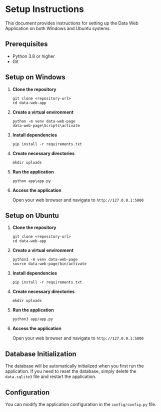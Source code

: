 # Setup Instructions

This document provides instructions for setting up the Data Web Application on both Windows and Ubuntu systems.

## Prerequisites

- Python 3.8 or higher
- Git

## Setup on Windows

1. **Clone the repository**

   ```
   git clone <repository-url>
   cd data-web-app
   ```

2. **Create a virtual environment**

   ```
   python -m venv data-web-page
   data-web-page\Scripts\activate
   ```

3. **Install dependencies**

   ```
   pip install -r requirements.txt
   ```

4. **Create necessary directories**

   ```
   mkdir uploads
   ```

5. **Run the application**

   ```
   python app\app.py
   ```

6. **Access the application**

   Open your web browser and navigate to `http://127.0.0.1:5000`

## Setup on Ubuntu

1. **Clone the repository**

   ```
   git clone <repository-url>
   cd data-web-app
   ```

2. **Create a virtual environment**

   ```
   python3 -m venv data-web-page
   source data-web-page/bin/activate
   ```

3. **Install dependencies**

   ```
   pip install -r requirements.txt
   ```

4. **Create necessary directories**

   ```
   mkdir uploads
   ```

5. **Run the application**

   ```
   python3 app/app.py
   ```

6. **Access the application**

   Open your web browser and navigate to `http://127.0.0.1:5000`

## Database Initialization

The database will be automatically initialized when you first run the application. If you need to reset the database, simply delete the `data.sqlite3` file and restart the application.

## Configuration

You can modify the application configuration in the `config/config.py` file. 